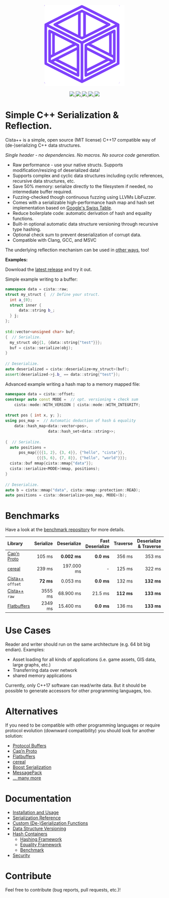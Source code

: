 <p align="center"><img src="logo.svg"></p>

<p align="center">
    <a href="https://isocpp.org/">
        <img src="https://img.shields.io/badge/language-C%2B%2B17-blue.svg">
    </a>
    <a href="https://travis-ci.org/felixguendling/cista">
        <img src="https://travis-ci.org/felixguendling/cista.svg?branch=master">
    </a>
    <a href="https://ci.appveyor.com/project/felixguendling/cista/branch/master">
        <img src="https://ci.appveyor.com/api/projects/status/cwcwp808uhaa5d3w/branch/master?svg=true">
    </a>
    <a href="https://dev.azure.com/felixguendling0388/cista/_build/latest?definitionId=1&branchName=master" >
        <img src="https://dev.azure.com/felixguendling0388/cista/_apis/build/status/felixguendling.cista?branchName=master">
    </a>
    <a href="https://opensource.org/licenses/MIT" >
        <img src="https://img.shields.io/apm/l/vim-mode.svg">
    </a>
</p>

# Simple C++ Serialization & Reflection.

Cista++ is a simple, open source (MIT license) C++17 compatible way of (de-)serializing C++ data structures.

*Single header - no dependencies. No macros. No source code generation.*

  - Raw performance - use your native structs. Supports modification/resizing of deserialized data!
  - Supports complex and cyclic data structures including cyclic references, recursive data structures, etc.
  - Save 50% memory: serialize directly to the filesystem if needed, no intermediate buffer required.
  - Fuzzing-checked though continuous fuzzing using LLVMs LibFuzzer.
  - Comes with a serializable high-performance hash map and hash set implementation based on [Google's Swiss Table](https://abseil.io/blog/20180927-swisstables).
  - Reduce boilerplate code: automatic derivation of hash and equality functions.
  - Built-in optional automatic data structure versioning through recursive type hashing.
  - Optional check sum to prevent deserialization of corrupt data.
  - Compatible with Clang, GCC, and MSVC

The underlying reflection mechanism can be used in [other ways](https://cista.rocks/#reflection), too!

**Examples:**

Download the [latest release](https://github.com/felixguendling/cista/releases/download/v0.5/cista.h) and try it out.

Simple example writing to a buffer:

```cpp
namespace data = cista::raw;
struct my_struct {  // Define your struct.
  int a_{0};
  struct inner {
      data::string b_;
  } j;
};

std::vector<unsigned char> buf;
{  // Serialize.
  my_struct obj{1, {data::string{"test"}}};
  buf = cista::serialize(obj);
}

// Deserialize.
auto deserialized = cista::deserialize<my_struct>(buf);
assert(deserialized->j.b_ == data::string{"test"});
```

Advanced example writing a hash map to a memory mapped file:

```cpp
namespace data = cista::offset;
constexpr auto const MODE =  // opt. versioning + check sum
    cista::mode::WITH_VERSION | cista::mode::WITH_INTEGRITY;

struct pos { int x, y; };
using pos_map =  // Automatic deduction of hash & equality
    data::hash_map<data::vector<pos>,
                   data::hash_set<data::string>>;

{  // Serialize.
  auto positions =
      pos_map{{{{1, 2}, {3, 4}}, {"hello", "cista"}},
              {{{5, 6}, {7, 8}}, {"hello", "world"}}};
  cista::buf mmap{cista::mmap{"data"}};
  cista::serialize<MODE>(mmap, positions);
}

// Deserialize.
auto b = cista::mmap("data", cista::mmap::protection::READ);
auto positions = cista::deserialize<pos_map, MODE>(b);
```

# Benchmarks

Have a look at the [benchmark repository](https://github.com/felixguendling/cpp-serialization-benchmark) for more details.

| Library                                               | Serialize      | Deserialize     | Fast Deserialize |   Traverse | Deserialize & Traverse |      Size  |
| :---                                                  |           ---: |            ---: |             ---: |       ---: |                   ---: |       ---: |
| [Cap’n Proto](https://capnproto.org/capnp-tool.html)  |       105 ms   |    **0.002 ms** |       **0.0 ms** |   356 ms   |               353 ms   |    50.5M   |
| [cereal](https://uscilab.github.io/cereal/index.html) |       239 ms   |    197.000 ms   |                - |   125 ms   |               322 ms   |    37.8M   |
| [Cista++](https://cista.rocks/) `offset`              |      **72 ms** |      0.053 ms   |       **0.0 ms** |   132 ms   |             **132 ms** |  **25.3M** |
| [Cista++](https://cista.rocks/) `raw`                 |      3555 ms   |     68.900 ms   |        21.5 ms   | **112 ms** |             **133 ms** |   176.4M   |
| [Flatbuffers](https://google.github.io/flatbuffers/)  |      2349 ms   |     15.400 ms   |       **0.0 ms** |   136 ms   |             **133 ms** |   378.0M   |


# Use Cases

Reader and writer should run on the same architecture (e.g. 64 bit big endian).
Examples:

  - Asset loading for all kinds of applications (i.e. game assets, GIS data, large graphs, etc.)
  - Transferring data over network
  - shared memory applications

Currently, only C++17 software can read/write data.
But it should be possible to generate accessors
for other programming languages, too.

# Alternatives

If you need to be compatible with other programming languages
or require protocol evolution (downward compatibility)
you should look for another solution:

  - [Protocol Buffers](https://developers.google.com/protocol-buffers/)
  - [Cap’n Proto](https://capnproto.org/)
  - [Flatbuffers](https://google.github.io/flatbuffers/)
  - [cereal](https://uscilab.github.io/cereal/)
  - [Boost Serialization](https://www.boost.org/doc/libs/1_68_0/libs/serialization/doc/index.html)
  - [MessagePack](https://msgpack.org/)
  - [... many more](https://en.wikipedia.org/wiki/Comparison_of_data_serialization_formats)

# Documentation

* [Installation and Usage](https://github.com/felixguendling/cista/wiki/Installation-and-Usage)
* [Serialization Reference](https://github.com/felixguendling/cista/wiki/Serialization-Reference)
* [Custom (De-)Serialization Functions](https://github.com/felixguendling/cista/wiki/Custom-(De-)Serialization-Functions)
* [Data Structure Versioning](https://github.com/felixguendling/cista/wiki/Data-Structure-Versioning)
* [Hash Containers](https://github.com/felixguendling/cista/wiki/Hash-Containers)
  * [Hashing Framework](https://github.com/felixguendling/cista/wiki/Hashing-Framework)
  * [Equality Framework](https://github.com/felixguendling/cista/wiki/Equality-Framework)
  * [Benchmark](https://github.com/felixguendling/cista/wiki/Hash-Map-Benchmark)
* [Security](https://github.com/felixguendling/cista/wiki/Security)

# Contribute

Feel free to contribute (bug reports, pull requests, etc.)!
